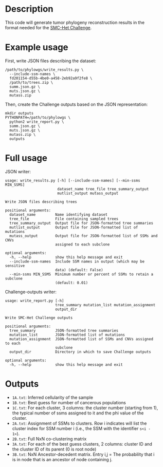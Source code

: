 Description
===========
This code will generate tumor phylogeny reconstruction results in the format needed for the
[SMC-Het Challenge](http://dreamchallenges.org/project/home-upcoming/dream-9-5-icgc-tcga-dream-somatic-mutation-calling-tumor-heterogeneity-challenge-smc-het/).


Example usage
=============
First, write JSON files describing the dataset:

    /path/to/phylowgs/write_results.py \
      --include-ssm-names \
      fd201154-d55b-4be0-a458-2eb92a9f2fe8 \
      /path/to/trees.zip \
      summ.json.gz \
      muts.json.gz \
      mutass.zip

Then, create the Challenge outputs based on the JSON representation:

    mkdir outputs
    PYTHONPATH=/path/to/phylowgs \
      python2 write_report.py \
      summ.json.gz \
      muts.json.gz \
      mutass.zip \
      outputs

Full usage
==========
JSON writer:

    usage: write_results.py [-h] [--include-ssm-names] [--min-ssms MIN_SSMS]
                            dataset_name tree_file tree_summary_output
                            mutlist_output mutass_output

    Write JSON files describing trees

    positional arguments:
      dataset_name         Name identifying dataset
      tree_file            File containing sampled trees
      tree_summary_output  Output file for JSON-formatted tree summaries
      mutlist_output       Output file for JSON-formatted list of mutations
      mutass_output        Output file for JSON-formatted list of SSMs and CNVs
                           assigned to each subclone

    optional arguments:
      -h, --help           show this help message and exit
      --include-ssm-names  Include SSM names in output (which may be sensitive
                           data) (default: False)
      --min-ssms MIN_SSMS  Minimum number or percent of SSMs to retain a subclone
                           (default: 0.01)

Challenge-outputs writer:

    usage: write_report.py [-h]
                           tree_summary mutation_list mutation_assignment
                           output_dir

    Write SMC-Het Challenge outputs

    positional arguments:
      tree_summary         JSON-formatted tree summaries
      mutation_list        JSON-formatted list of mutations
      mutation_assignment  JSON-formatted list of SSMs and CNVs assigned to each
                           subclone
      output_dir           Directory in which to save Challenge outputs

    optional arguments:
      -h, --help           show this help message and exit

Outputs
=======
* `1A.txt`: Inferred cellularity of the sample
* `1B.txt`: Best guess for number of cancerous populations
* `1C.txt`: For each cluster, 3 columns: the cluster number (starting from 1),  the typical number of ssms assigned to it and the phi value of the cluster.  
* `2A.txt`: Assignment of SSMs to clusters. Row i indicates will list the cluster index for SSM number i (i.e., the SSM with the identifier `s<i - 1>`).
* `2B.txt`: Full NxN co-clustering matrix
* `3A.txt`: For each of the best guess clusters, 2 columns: cluster ID and the cluster ID of its parent (0 is root node)
* `3B.txt`: NxN Ancestor-decedent matrix. Entry i,j = The probability that i is in node that is an ancestor of node containing j. 
